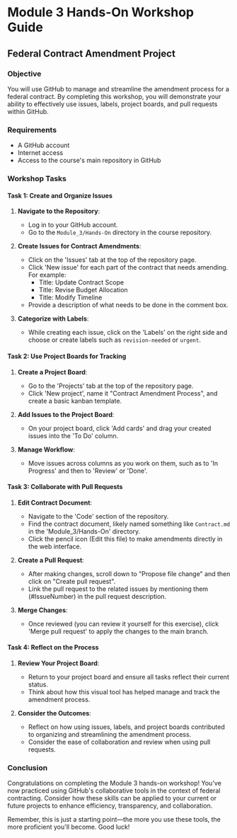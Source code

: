 # Module 3 Hands-On Workshop Guide

## Federal Contract Amendment Project

### Objective
You will use GitHub to manage and streamline the amendment process for a federal contract. By completing this workshop, you will demonstrate your ability to effectively use issues, labels, project boards, and pull requests within GitHub.

### Requirements
- A GitHub account
- Internet access
- Access to the course's main repository in GitHub

### Workshop Tasks

#### Task 1: Create and Organize Issues

1. **Navigate to the Repository**:
   - Log in to your GitHub account.
   - Go to the `Module_3/Hands-On` directory in the course repository.

2. **Create Issues for Contract Amendments**:
   - Click on the 'Issues' tab at the top of the repository page.
   - Click 'New issue' for each part of the contract that needs amending. For example:
     - Title: Update Contract Scope
     - Title: Revise Budget Allocation
     - Title: Modify Timeline
   - Provide a description of what needs to be done in the comment box.

3. **Categorize with Labels**:
   - While creating each issue, click on the 'Labels' on the right side and choose or create labels such as `revision-needed` or `urgent`.

#### Task 2: Use Project Boards for Tracking

1. **Create a Project Board**:
   - Go to the 'Projects' tab at the top of the repository page.
   - Click 'New project', name it "Contract Amendment Process", and create a basic kanban template.

2. **Add Issues to the Project Board**:
   - On your project board, click 'Add cards' and drag your created issues into the 'To Do' column.

3. **Manage Workflow**:
   - Move issues across columns as you work on them, such as to 'In Progress' and then to 'Review' or 'Done'.

#### Task 3: Collaborate with Pull Requests

1. **Edit Contract Document**:
   - Navigate to the 'Code' section of the repository.
   - Find the contract document, likely named something like `Contract.md` in the 'Module_3/Hands-On' directory.
   - Click the pencil icon (Edit this file) to make amendments directly in the web interface.

2. **Create a Pull Request**:
   - After making changes, scroll down to "Propose file change" and then click on "Create pull request".
   - Link the pull request to the related issues by mentioning them (#IssueNumber) in the pull request description.

3. **Merge Changes**:
   - Once reviewed (you can review it yourself for this exercise), click 'Merge pull request' to apply the changes to the main branch.

#### Task 4: Reflect on the Process

1. **Review Your Project Board**:
   - Return to your project board and ensure all tasks reflect their current status.
   - Think about how this visual tool has helped manage and track the amendment process.

2. **Consider the Outcomes**:
   - Reflect on how using issues, labels, and project boards contributed to organizing and streamlining the amendment process.
   - Consider the ease of collaboration and review when using pull requests.

### Conclusion

Congratulations on completing the Module 3 hands-on workshop! You've now practiced using GitHub's collaborative tools in the context of federal contracting. Consider how these skills can be applied to your current or future projects to enhance efficiency, transparency, and collaboration.

Remember, this is just a starting point—the more you use these tools, the more proficient you'll become. Good luck!

